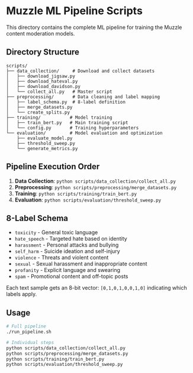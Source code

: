 # Muzzle ML Pipeline Scripts

This directory contains the complete ML pipeline for training the Muzzle content moderation models.

## Directory Structure

```
scripts/
├── data_collection/     # Download and collect datasets
│   ├── download_jigsaw.py
│   ├── download_hateval.py
│   ├── download_davidson.py
│   └── collect_all.py   # Master script
├── preprocessing/       # Data cleaning and label mapping
│   ├── label_schema.py  # 8-label definition
│   ├── merge_datasets.py
│   └── create_splits.py
├── training/           # Model training
│   ├── train_bert.py   # Main training script
│   └── config.py       # Training hyperparameters
└── evaluation/         # Model evaluation and optimization
    ├── evaluate_model.py
    ├── threshold_sweep.py
    └── generate_metrics.py
```

## Pipeline Execution Order

1. **Data Collection**: `python scripts/data_collection/collect_all.py`
2. **Preprocessing**: `python scripts/preprocessing/merge_datasets.py`
3. **Training**: `python scripts/training/train_bert.py`
4. **Evaluation**: `python scripts/evaluation/threshold_sweep.py`

## 8-Label Schema

- `toxicity` - General toxic language
- `hate_speech` - Targeted hate based on identity
- `harassment` - Personal attacks and bullying
- `self_harm` - Suicide ideation and self-injury
- `violence` - Threats and violent content
- `sexual` - Sexual harassment and inappropriate content
- `profanity` - Explicit language and swearing
- `spam` - Promotional content and off-topic posts

Each text sample gets an 8-bit vector: `[0,1,0,1,0,0,1,0]` indicating which labels apply.

## Usage

```bash
# Full pipeline
./run_pipeline.sh

# Individual steps
python scripts/data_collection/collect_all.py
python scripts/preprocessing/merge_datasets.py
python scripts/training/train_bert.py
python scripts/evaluation/threshold_sweep.py
```
